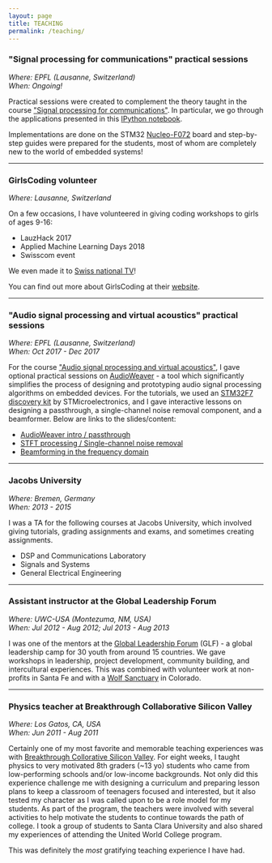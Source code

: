 ```yaml
---
layout: page
title: TEACHING
permalink: /teaching/
---
```


### "Signal processing for communications" practical sessions 

_Where: EPFL (Lausanne, Switzerland)_ <br>
_When: Ongoing!_

Practical sessions were created to complement the theory taught in the course <a href="http://edu.epfl.ch/coursebook/fr/signal-processing-for-communications-COM-303" target="_blank">"Signal processing for communications"</a>. In particular, we go through the applications presented in this <a href="https://github.com/prandoni/COM303/blob/master/voice_transformer/voicetrans.ipynb" target="_blank">IPython notebook</a>. 

Implementations are done on the STM32 <a href="http://www.st.com/en/evaluation-tools/nucleo-f072rb.html" target="_blank">Nucleo-F072</a> board and step-by-step guides were prepared for the students, most of whom are completely new to the world of embedded systems!

---

### GirlsCoding volunteer

_Where: Lausanne, Switzerland_

On a few occasions, I have volunteered in giving coding workshops to girls of ages 9-16:
* LauzHack 2017
* Applied Machine Learning Days 2018
* Swisscom event

We even made it to <a href="https://actu.epfl.ch/news/girls-coding-on-rts/" target="_blank">Swiss national TV</a>!

You can find out more about GirlsCoding at their <a href="https://girlscoding.org/" target="_blank">website</a>.

---


### "Audio signal processing and virtual acoustics" practical sessions

_Where: EPFL (Lausanne, Switzerland)_<br>
_When: Oct 2017 - Dec 2017_

For the course <a href="http://edu.epfl.ch/coursebook/en/audio-signal-processing-and-virtual-acoustics-COM-415" target="_blank">"Audio signal processing and virtual acoustics"</a>, I gave optional practical sessions on <a href="https://dspconcepts.com/solutions/audio-weaver" target="_blank">AudioWeaver</a> - a tool which significantly simplifies the process of designing and prototyping audio signal processing algorithms on embedded devices. For the tutorials, we used an <a href="http://www.st.com/en/evaluation-tools/32f769idiscovery.html" target="_blank">STM32F7 discovery kit</a> by STMicroelectronics, and I gave interactive lessons on designing a passthrough, a single-channel noise removal component, and a beamformer. Below are links to the slides/content:

* <a href="https://drive.google.com/drive/folders/1tKxxhCo-dmA_fHBSpa99EhwWhgBdLI0Y?usp=sharing" target="_blank">AudioWeaver intro / passthrough</a>
* <a href="https://drive.google.com/drive/folders/18sF4oqUtQeWtz_svH6a2cKl0DHXBqmJO?usp=sharing" target="_blank">STFT processing / Single-channel noise removal</a>
* <a href="https://drive.google.com/drive/folders/104ltiqOSFwK7yAaO3GCWKioVLV3f4REY?usp=sharing" target="_blank">Beamforming in the frequency domain</a>

---

### Jacobs University

_Where: Bremen, Germany_<br>
_When: 2013 - 2015_

I was a TA for the following courses at Jacobs University, which involved giving tutorials, grading assignments and exams, and sometimes creating assignments.

* DSP and Communications Laboratory
* Signals and Systems
* General Electrical Engineering

---

### Assistant instructor at the Global Leadership Forum

_Where: UWC-USA (Montezuma, NM, USA)_<br>
_When: Jul 2012 - Aug 2012; Jul 2013 - Aug 2013_

I was one of the mentors at the <a href="https://www.uwc-usa.org/page.cfm?p=864" target="_blank">Global Leadership Forum</a> (GLF) - a global leadership camp for 30 youth from around 15 countries. We gave workshops in leadership, project development, community building, and intercultural experiences. This was combined with volunteer work at non-profits in Santa Fe and with a <a href="http://www.missionwolf.org/" target="_blank">Wolf Sanctuary</a> in Colorado.

---

### Physics teacher at Breakthrough Collaborative Silicon Valley

_Where: Los Gatos, CA, USA_<br>
_When: Jun 2011 - Aug 2011_

Certainly one of my most favorite and memorable teaching experiences was with <a href="http://www.breakthroughsv.org/" target="_blank">Breakthrough Collorative Silicon Valley</a>. For eight weeks, I taught physics to very motivated 8th graders (~13 yo) students who came from low-performing schools and/or low-income backgrounds. Not only did this experience challenge me with designing a curriculum and preparing lesson plans to keep a classroom of teenagers focused and interested, but it also tested my character as I was called upon to be a role model for my students. As part of the program, the teachers were involved with several activities to help motivate the students to continue towards the path of college. I took a group of students to Santa Clara University and also shared my experiences of attending the United World College program.

This was definitely the _most_ gratifying teaching experience I have had.

